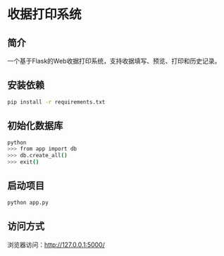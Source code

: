 # 收据打印系统

## 简介
一个基于Flask的Web收据打印系统，支持收据填写、预览、打印和历史记录。

## 安装依赖
```bash
pip install -r requirements.txt
```

## 初始化数据库
```bash
python
>>> from app import db
>>> db.create_all()
>>> exit()
```

## 启动项目
```bash
python app.py
```

## 访问方式
浏览器访问：http://127.0.0.1:5000/ 